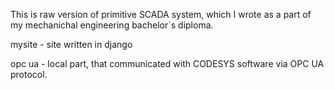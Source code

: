 This is raw version of primitive SCADA system, which I wrote as a part of my mechanichal engineering bachelor`s diploma.

mysite - site written in django

opc ua - local part, that communicated with CODESYS software via OPC UA protocol.
